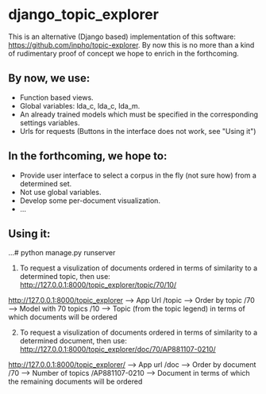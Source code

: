 # django_topic_explorer
This is an alternative (Django based) implementation of this software: https://github.com/inpho/topic-explorer.
By now this is no more than a kind of rudimentary proof of concept we hope to enrich in the forthcoming.

## By now, we use:
- Function based views.
- Global variables: lda_c, lda_c, lda_m.
- An already trained models which must be specified in the corresponding settings variables.
- Urls for requests (Buttons in the interface does not work, see "Using it")

## In the forthcoming, we hope to:
- Provide user interface to select a corpus in the fly (not sure how) from a determined set.
- Not use global variables.
- Develop some per-document visualization.
- ...

## Using it:

...# python manage.py runserver

1) To request a visulization of documents ordered in terms of similarity to a determined topic, then use:
http://127.0.0.1:8000/topic_explorer/topic/70/10/

http://127.0.0.1:8000/topic_explorer --> App Url
/topic --> Order by topic
/70    --> Model with 70 topics
/10    --> Topic (from the topic legend) in terms of which documents will be ordered


2) To request a visulization of documents ordered in terms of similarity to a determined document, then use:
http://127.0.0.1:8000/topic_explorer/doc/70/AP881107-0210/

http://127.0.0.1:8000/topic_explorer/ --> App url
/doc   --> Order by document
/70    --> Number of topics
/AP881107-0210  --> Document in terms of which the remaining documents will be ordered 

